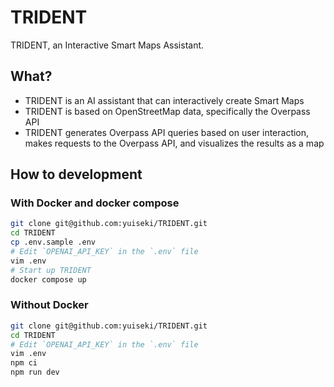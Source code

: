 # TRIDENT

TRIDENT, an Interactive Smart Maps Assistant.

## What?

- TRIDENT is an AI assistant that can interactively create Smart Maps
- TRIDENT is based on OpenStreetMap data, specifically the Overpass API
- TRIDENT generates Overpass API queries based on user interaction, makes requests to the Overpass API, and visualizes the results as a map

## How to development

### With Docker and docker compose

```bash
git clone git@github.com:yuiseki/TRIDENT.git
cd TRIDENT
cp .env.sample .env
# Edit `OPENAI_API_KEY` in the `.env` file
vim .env
# Start up TRIDENT
docker compose up
```

### Without Docker

```bash
git clone git@github.com:yuiseki/TRIDENT.git
cd TRIDENT
# Edit `OPENAI_API_KEY` in the `.env` file
vim .env
npm ci
npm run dev
```
